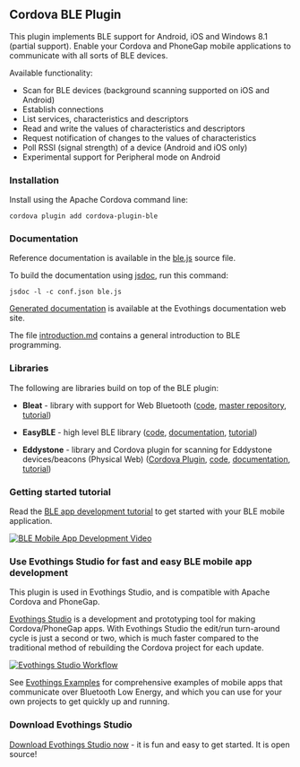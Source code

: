 ## Cordova BLE Plugin

This plugin implements BLE support for Android, iOS and Windows 8.1 (partial support). Enable your Cordova and PhoneGap mobile applications to communicate with all sorts of BLE devices.

Available functionality:

* Scan for BLE devices (background scanning supported on iOS and Android)
* Establish connections
* List services, characteristics and descriptors
* Read and write the values of characteristics and descriptors
* Request notification of changes to the values of characteristics
* Poll RSSI (signal strength) of a device (Android and iOS only)
* Experimental support for Peripheral mode on Android

### Installation

Install using the Apache Cordova command line:

    cordova plugin add cordova-plugin-ble

### Documentation

Reference documentation is available in the [ble.js](https://github.com/evothings/cordova-ble/blob/master/ble.js) source file.

To build the documentation using [jsdoc](https://github.com/jsdoc3/jsdoc), run this command:

    jsdoc -l -c conf.json ble.js

[Generated documentation](https://evothings.com/doc/lib-doc/module-cordova-plugin-ble.html) is available at the Evothings documentation web site.

The file [introduction.md](introduction.md) contains a general introduction to BLE programming.

### Libraries

The following are libraries build on top of the BLE plugin:

* **Bleat** - library with support for Web Bluetooth ([code](https://github.com/evothings/evothings-libraries/tree/master/libs/bleat), [master repository](https://github.com/thegecko/bleat), [tutorial](https://evothings.com/evothings-studio-with-support-for-web-bluetooth-and-ecmascript-6/))

* **EasyBLE** - high level BLE library ([code](https://github.com/evothings/evothings-libraries/tree/master/libs/evothings/easyble), [documentation](https://evothings.com/doc/lib-doc/evothings.easyble.html), [tutorial](https://evothings.com/doc/starter-guides/bluetooth-smart-starter-guide.html))

* **Eddystone** - library and Cordova plugin for scanning for Eddystone devices/beacons (Physical Web) ([Cordova Plugin](https://github.com/evothings/cordova-eddystone), [code](https://github.com/evothings/evothings-libraries/tree/master/libs/evothings/eddystone), [documentation](https://evothings.com/doc/lib-doc/evothings.eddystone.html), [tutorial](https://evothings.com/doc/starter-guides/eddystone-starter-guide.html))

### Getting started tutorial

Read the [BLE app development tutorial](http://evothings.com/ble-app-development-explained/) to get started with your BLE mobile application.

[![BLE Mobile App Development Video](http://evomedia.evothings.com/2013/11/youtube_ble_example_start.png)](http://www.youtube.com/watch?v=A7uxNS_0QOI)

### Use Evothings Studio for fast and easy BLE mobile app development

This plugin is used in Evothings Studio, and is compatible with Apache Cordova and PhoneGap.

[Evothings Studio](http://evothings.com) is a development and prototyping tool for making Cordova/PhoneGap apps. With Evothings Studio the edit/run turn-around cycle is just a second or two, which is much faster compared to the traditional method of rebuilding the Cordova project for each update.

[![Evothings Studio Workflow](http://evomedia.evothings.com/2013/11/illustration_ble_plugin.jpg)](http://evothings.com)

See [Evothings Examples](http://evothings.com/doc/examples/examples.html) for comprehensive examples of mobile apps that communicate over Bluetooth Low Energy, and which you can use for your own projects to get quickly up and running.

### Download Evothings Studio

[Download Evothings Studio now](http://evothings.com/download/) - it is fun and easy to get started. It is open source!
